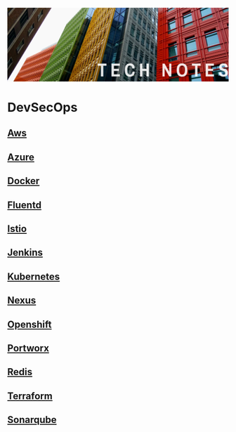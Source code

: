 
![alt text](./tn2.png "tn")

# DevSecOps

## [Aws](https://github.com/Huseyinnurbaki/notes/tree/master/Devops/Platform/Aws)
## [Azure](https://github.com/Huseyinnurbaki/notes/tree/master/Devops/Platform/Azure)
## [Docker](https://github.com/Huseyinnurbaki/notes/tree/master/Devops/Docker)
## [Fluentd](https://github.com/Huseyinnurbaki/notes/tree/master/Devops/Fluentd)
## [Istio](https://github.com/Huseyinnurbaki/notes/tree/master/Devops/Istio)
## [Jenkins](https://github.com/Huseyinnurbaki/notes/tree/master/Devops/Jenkins)
## [Kubernetes](https://github.com/Huseyinnurbaki/notes/tree/master/Devops/Kubernetes)
## [Nexus](https://github.com/Huseyinnurbaki/notes/tree/master/Devops/Nexus)
## [Openshift](https://github.com/Huseyinnurbaki/notes/tree/master/Devops/Openshift)
## [Portworx](https://github.com/Huseyinnurbaki/notes/tree/master/Devops/Portworx)
## [Redis](https://github.com/Huseyinnurbaki/notes/tree/master/Devops/Redis)
## [Terraform](https://github.com/Huseyinnurbaki/notes/tree/master/Devops/Hashicorp/Terraform)
## [Sonarqube](https://github.com/Huseyinnurbaki/notes/tree/master/Devops/DastSast/Sonarqube)